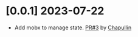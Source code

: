 # [0.0.1] 2023-07-22
- Add mobx to manage state. [PR#3](https://github.com/Chapullin/blockchain-quiz/pull/3) by [Chapullin](https://github.com/Chapullin)
